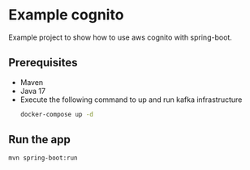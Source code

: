 # Example cognito
Example project to show how to use aws cognito with spring-boot.

## Prerequisites
* Maven
* Java 17
* Execute the following command to up and run kafka infrastructure
    ```bash
    docker-compose up -d
    ```

## Run the app
```bash
mvn spring-boot:run
```
